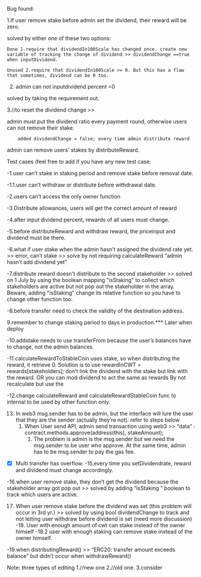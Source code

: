 Bug found:

1.If user remove stake before admin set the dividend, their reward will be zero.
  
  solved by either one of these two options:
  
    Done 1.require that dividendIn100Scale has changed once. create new variable of tracking the change of dividend >> dividendChange ==true when inputDividend.
    
    Unused 2.require that dividendIn100Scale >= 0. But this has a flaw that sometimes, dividend can be 0 too.
    
2. admin can not inputdividend percent =0 
    
  solved by taking the requirement out.
  
3.//to reset the dividend change >> 

  admin must put the dividend ratio every payment round, otherwise users can not remove their stake.
        
        added dividendChange = false; every time admin distribute reward
  
  admin can remove users' stakes by distributeReward.
        
        



Test cases (feel free to add if you have any new test case.

-1.user can’t stake in staking period and remove stake before removal date.

-1.1.user can’t  withdraw or distribute before withdrawal date.

-2.users can’t access the only owner function

-3.Distribute allowances, users will get the correct amount of reward

-4.after input dividend percent, rewards of all users must change.

-5.before distributeReward and withdraw reward, the priceinput and dividend must be there.

-6.what if user stake when the admin hasn’t assigned the dividend rate yet. >> error, can’t stake >> solve by not requiring calculateReward “admin hasn’t add dividend yet”

-7.distribute reward doesn't distribute to the second stakeholder >> solved on 1 July by using the boolean mapping "isStaking" to collect which stakeholders are active but not pop out the stakeholder in the array. Beware, adding "isStaking" change its relative function so you have to change other function too.

-8.before transfer need to check the validity of the destination address.

9.remember to change staking period to days in production.*** Later when deploy

-10.addstake needs to use transferFrom because the user’s balances have to change, not the admin balances.

-11.calculateRewardToStableCoin uses stake, so when distributing the reward, it retrieve 0. Solution is to use rewardInCWT = rewards[stakeholders]; don’t link the dividend with the stake but link with the reward. OR you can mod dividend to act the same as rewards
By not recalculate but use the 

-12.change calculateReward and calculateRewardStableCoin func to internal to be used by other function only.

13. In web3 msg.sender has to be admin, but the interface will lure the user that they are the sender (actually they’re not). refer to steps below
    1. When User send API, admin send transaction using web3 >> “data” : contract.methods.approve(address(this), stakeAmount); 
        1. The problem is admin is the msg.sender but we need the msg.sender to be user who approve. At the same time, admin has to be msg.sender to pay the gas fee.

- [x] Multi transfer has overflow.
-15.every time you setDividendrate, reward and dividend must change accordingly.

-16.when user remove stake, they don’t get the dividend because the stakeholder array got pop out >> solved by adding “isStaking ” boolean to track which users are active.

17. When user remove stake before the dividend was set (this problem will occur in 3rd yr.) >> solved by using bool dividendChange to track and not letting user withdraw before dividend is set (need more discussion)
-18. User with enough amount of cwt can stake instead of the owner himself
-18.2 user with enough staking can remove stake instead of the owner himself.

-19.when distributingReward() >> “ERC20: transfer amount exceeds balance” but didn’t occur when withdrawReward()

Note: three types of editing 
1.//new one
2.//old one.
3.consider




